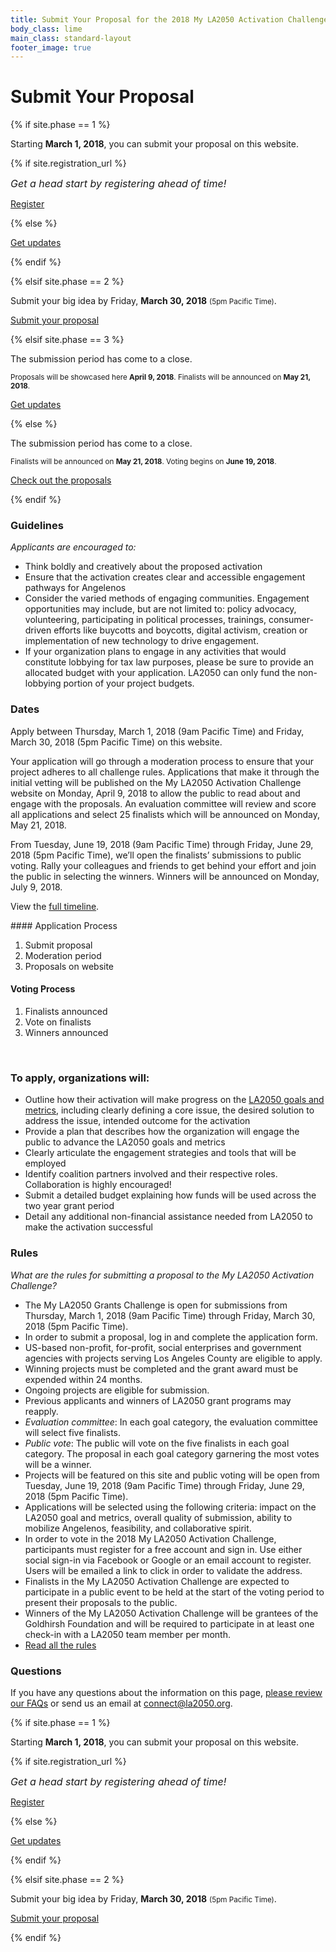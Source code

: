 ```yaml
---
title: Submit Your Proposal for the 2018 My LA2050 Activation Challenge
body_class: lime
main_class: standard-layout
footer_image: true
---
```


# Submit Your Proposal

{% if site.phase == 1 %}

<div class="introduction" markdown="1">

Starting **March 1, 2018**, you can submit your proposal on this website.

{% if site.registration_url %}

<small style="font-size: 1rem; font-style: italic;">Get a head start by registering ahead of time!</small>

<p class="action" markdown="1">
  <a href="{{ site.registration_url }}">Register</a>
</p>

{% else %}

<p class="action" markdown="1">
  <a href="{{ site.mailing_list_url }}">Get updates</a>
</p>

{% endif %}

</div>

{% elsif site.phase == 2 %}

<div class="introduction" markdown="1">

Submit your big idea by Friday, **March 30, 2018** <small>(5pm Pacific Time)</small>.

<p class="action" markdown="1">
  <a href="{{ site.submission_url }}">Submit your proposal</a>
</p>

</div>

{% elsif site.phase == 3 %}

<div class="introduction" markdown="1">

The submission period has come to a close.

<small>
Proposals will be showcased here <strong>April 9, 2018</strong>. Finalists will be announced on <strong>May 21, 2018</strong>.
</small>

<p class="action" markdown="1">
  <a href="{{ site.mailing_list_url }}">Get updates</a>
</p>

</div>

{% else %}

<div class="introduction" markdown="1">

The submission period has come to a close.

<small>
Finalists will be announced on <strong>May 21, 2018</strong>.
<span class="avoid-break">Voting begins on
  <strong>June 19, 2018</strong>.
</span>
</small>

<p class="action" markdown="1">
  <a href="/proposals/">Check out the proposals</a>
</p>

</div>

{% endif %}

### Guidelines

_Applicants are encouraged to:_

* Think boldly and creatively about the proposed activation
* Ensure that the activation creates clear and accessible engagement pathways for Angelenos  
* Consider the varied methods of engaging communities. Engagement opportunities may include, but are not limited to: policy advocacy, volunteering, participating in political processes, trainings, consumer-driven efforts like buycotts and boycotts, digital activism, creation or implementation of new technology to drive engagement. 
* If your organization plans to engage in any activities that would constitute lobbying for tax law purposes, please be sure to provide an allocated budget with your application. LA2050 can only fund the non-lobbying portion of your project budgets.

### Dates

Apply between Thursday, March 1, 2018 (9am Pacific Time) and Friday, March 30, 2018 (5pm Pacific Time) on this website. 

Your application will go through a moderation process to ensure that your project adheres to all challenge rules. Applications that make it through the initial vetting will be published on the My LA2050 Activation Challenge website on Monday, April 9, 2018 to allow the public to read about and engage with the proposals. An evaluation committee will review and score all applications and select 25 finalists which will be announced on Monday, May 21, 2018.

From Tuesday, June 19, 2018 (9am Pacific Time) through Friday, June 29, 2018 (5pm Pacific Time), we’ll open the finalists’ submissions to public voting. Rally your colleagues and friends to get behind your effort and join the public in selecting the winners. Winners will be announced on Monday, July 9, 2018.

View the [full timeline](/timeline).

<div class="application-process">
<div markdown="1">
#### Application Process

1. Submit proposal
2. Moderation period
3. Proposals on website

#### Voting Process

1. Finalists announced
2. Vote on finalists
3. Winners announced
</div>
</div>

<br />

### To apply, organizations will:

* Outline how their activation will make progress on the [LA2050 goals and metrics](/about/#goals), including clearly defining a core issue, the desired solution to address the issue, intended outcome for the activation
* Provide a plan that describes how the organization will engage the public to advance the LA2050 goals and metrics
* Clearly articulate the engagement strategies and tools that will be employed
* Identify coalition partners involved and their respective roles. Collaboration is highly encouraged!
* Submit a detailed budget explaining how funds will be used across the two year grant period
* Detail any additional non-financial assistance needed from LA2050 to make the activation
successful

### Rules

_What are the rules for submitting a proposal to the My LA2050 Activation Challenge?_

* The My LA2050 Grants Challenge is open for submissions from Thursday, March 1, 2018 (9am Pacific Time) through Friday, March 30, 2018 (5pm Pacific Time).
* In order to submit a proposal, log in and complete the application form.
* US-based non-profit, for-profit, social enterprises and government agencies with projects serving Los Angeles County are eligible to apply.
* Winning projects must be completed and the grant award must be expended within 24 months.
* Ongoing projects are eligible for submission.
* Previous applicants and winners of LA2050 grant programs may reapply.
* <em>Evaluation committee</em>: In each goal category, the evaluation committee will select five finalists.
* <em>Public vote</em>: The public will vote on the five finalists in each goal category. The proposal in each goal category garnering the most votes will be a winner.
* Projects will be featured on this site and public voting will be open from Tuesday, June 19, 2018 (9am Pacific Time) through Friday, June 29, 2018 (5pm Pacific Time).
* Applications will be selected using the following criteria: impact on the LA2050 goal and metrics, overall quality of submission, ability to mobilize Angelenos, feasibility, and collaborative spirit.
* In order to vote in the 2018 My LA2050 Activation Challenge, participants must register for a free account and sign in. Use either social sign-in via Facebook or Google or an email account to register. Users will be emailed a link to click in order to validate the address.
* Finalists in the My LA2050 Activation Challenge are expected to participate in a public event to be held at the start of the voting period to present their proposals to the public.
* Winners of the My LA2050 Activation Challenge will be grantees of the Goldhirsh Foundation and will be required to participate in at least one check-in with a LA2050 team member per month.
* [Read all the rules](https://la2050.s3-us-west-1.amazonaws.com/comfy/cms/files/131/files/original/2018-MyLA2050-Official-Rules.pdf)

### Questions

If you have any questions about the information on this page, [please review our FAQs](/faqs) or send us an email at [connect@la2050.org](mailto:connect@la2050.org).

{% if site.phase == 1 %}

<div class="introduction" markdown="1">

Starting **March 1, 2018**, you can submit your proposal on this website.

{% if site.registration_url %}

<small style="font-size: 1rem; font-style: italic;">Get a head start by registering ahead of time!</small>

<p class="action" markdown="1">
  <a href="{{ site.registration_url }}">Register</a>
</p>

{% else %}

<p class="action" markdown="1">
  <a href="{{ site.mailing_list_url }}">Get updates</a>
</p>

{% endif %}

{% elsif site.phase == 2 %}

<div class="introduction" markdown="1">

Submit your big idea by Friday, **March 30, 2018** <small>(5pm Pacific Time)</small>.

<p class="action" markdown="1">
  <a href="{{ site.submission_url }}">Submit your proposal</a>
</p>

</div>

{% endif %}
